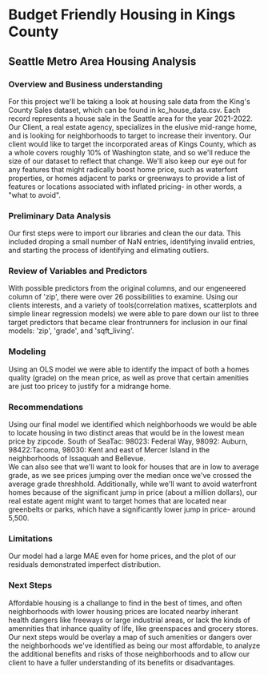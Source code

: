 # Budget Friendly Housing in Kings County
## Seattle Metro Area Housing Analysis



### Overview and Business understanding
For this project we'll be taking a look at housing sale data from the King's County Sales dataset, which can be found in kc_house_data.csv. Each record represents a house sale in the Seattle area for the year 2021-2022.  Our Client, a real estate agency, specializes in the elusive mid-range home, and is looking for neighborhoods to target to increase their inventory. Our client would like to target the incorporated areas of Kings County, which as a whole covers roughly 10% of Washington state, and so we'll reduce the size of our dataset to reflect that change.  We'll also keep our eye out for any features that might radically boost home price, such as waterfont properties, or homes adjacent to parks or greenways to provide a list of features or locations associated with inflated pricing- in other words, a "what to avoid". 

### Preliminary Data Analysis
Our first steps were to import our libraries and clean the our data.  This included droping a small number of NaN entries, identifying invalid entries, and starting the process of identifying and elimating outliers.

### Review of Variables and Predictors
With  possible predictors from the original columns, and our engeneered column of 'zip', there were over 26 possibilities to examine.  Using our clients interests, and a variety of tools(correlation matixes, scatterplots and simple linear regression models) we were able to pare down our list to three target predictors that became clear frontrunners for inclusion in our final models:  'zip', 'grade', and 'sqft_living'.    

### Modeling
Using an OLS model we were able to identify the impact of both a homes quality (grade) on the mean price, as well as prove that certain amenities are just too pricey to justify for a midrange home.

### Recommendations
Using our final model we identified which neighborhoods we would be able to locate housing in two distinct areas that would be in the lowest mean price by zipcode.  South of SeaTac: 98023: Federal Way, 98092: Auburn, 98422:Tacoma, 98030: Kent and east of Mercer Island in the neighborhoods of Issaquah and Bellevue.                                                        
We can also see that we'll want to look for houses that are in low to average grade, as we see prices jumping over the median once we've crossed the average grade threshhold.  Additionally, while we'll want to avoid waterfront homes because of the significant jump in price (about a million dollars), our real estate agent might want to target homes that are located near greenbelts or parks, which have a significantly lower jump in price- around 5,500.

### Limitations
Our model had a large MAE even for home prices, and the plot of our residuals demonstrated imperfect distribution.

### Next Steps
Affordable housing is a challange to find in the best of times, and often neighborhoods with lower housing prices are located nearby inherant health dangers like freeways or large industrial areas, or lack the kinds of amennities that inhance quality of life, like greenspaces and grocery stores. Our next steps would be overlay a map of such amenities or dangers over the neighborhoods we've identified as being our most affordable, to analyze the additional benefits and risks of those neighborhoods and to allow our client to have a fuller understanding of its benefits or disadvantages.
